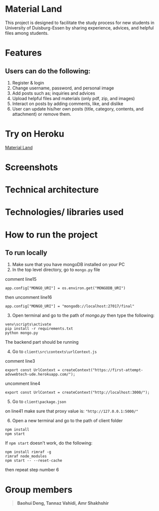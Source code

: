 # Material Land
This project is designed to facilitate the study process for new students in University of Duisburg-Essen by sharing experience, advices, and helpful files among students.

# Features
## Users can do the following:
1. Register & login
2. Change username, password, and personal image
3. Add posts such as; inquiries and advices
4. Upload helpful files and materials (only pdf, zip, and images)
5. Interact on posts by adding comments, like, and dislike
6. User can update his/her own posts (title, category, contents, and attachment) or remove them. 

# Try on Heroku
[Material Land](https://flaskpro-advwebtech.herokuapp.com/)

# Screenshots


# Technical architecture

# Technologies/ libraries used

# How to run the project
## To run locally
1. Make sure that you have mongoDB installed on your PC
2. In the top level directory, go to `mongo.py` file

comment line15

`app.config["MONGO_URI"] = os.environ.get("MONGODB_URI")`

then uncomment line16

`app.config["MONGO_URI"] = "mongodb://localhost:27017/final"`

3. Open terminal and go to the path of *mongo.py* then type the following:
```
venv\scripts\activate
pip install -r requirements.txt
python mongo.py
```
The backend part should be running

4. Go to `client\src\contexts\urlContext.js`

comment line3

`export const UrlContext = createContext("https://first-attempt-advwebtech-ude.herokuapp.com/");`

uncomment line4

`export const UrlContext = createContext("http://localhost:3000/");`

5. Go to `client\package.json`

on line41 make sure that proxy value is: `"http://127.0.0.1:5000/"`

6. Open a new terminal and go to the path of client folder

```
npm install
npm start
```

If `npm start` doesn't work, do the following:
```
npm install rimraf -g
rimraf node_modules
npm start -- --reset-cache
```
then repeat step number 6

# Group members
> **Baohui Deng, Tannaz Vahidi, Amr Shakhshir**
